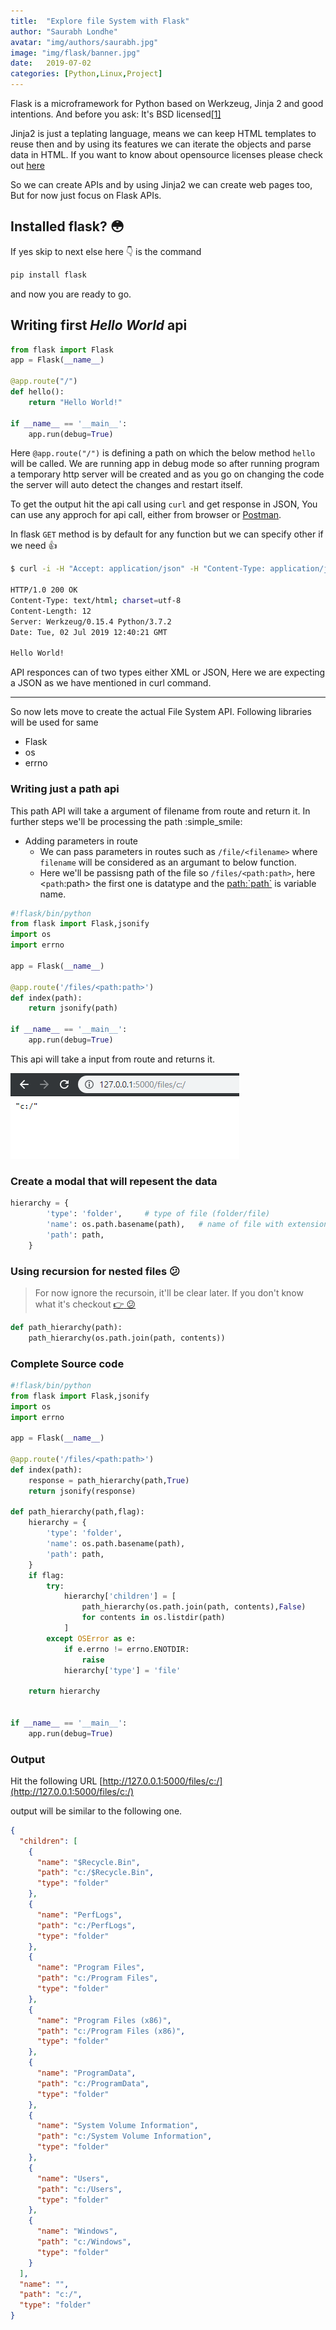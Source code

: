 ```yaml
---
title:  "Explore file System with Flask"
author: "Saurabh Londhe"
avatar: "img/authors/saurabh.jpg"
image: "img/flask/banner.jpg"
date:   2019-07-02
categories: [Python,Linux,Project]
---
```


Flask is a microframework for Python based on Werkzeug, Jinja 2 and good intentions. And before you ask: It's BSD licensed[[1]](http://flask.pocoo.org/)

Jinja2 is just a teplating language, means we can keep HTML templates to reuse then and by using its features we can iterate the objects and parse data in HTML.
If you want to know about opensource licenses please check out [here](https://opensource.org/licenses)

So we can create APIs and by using Jinja2 we can create web pages too, But for now just focus on Flask APIs.

## Installed flask? :flushed:

If yes skip to next else here :point_down: is the command
```sh
pip install flask
```
and now you are ready to go.

## Writing first *Hello World* api
```python
from flask import Flask
app = Flask(__name__)

@app.route("/")
def hello():
    return "Hello World!"

if __name__ == '__main__':
    app.run(debug=True)
```
Here  `@app.route("/")` is defining a path on which the below method `hello` will be called. We are running app in debug mode so after running program a temporary http server will be created and as you go on changing the code the server will auto detect the changes and restart itself.

 To get the output hit the api call using ```curl``` and get response in JSON,
You can use any approch for api call, either from browser or [Postman](https://www.getpostman.com/downloads/).

In flask `GET` method is by default for any function but we can specify other if we need :+1:

```sh
$ curl -i -H "Accept: application/json" -H "Content-Type: application/json" -X GET http://localhost:5000/

HTTP/1.0 200 OK
Content-Type: text/html; charset=utf-8
Content-Length: 12
Server: Werkzeug/0.15.4 Python/3.7.2
Date: Tue, 02 Jul 2019 12:40:21 GMT

Hello World!
```
API responces can of two types either XML or JSON, Here we are expecting a JSON as we have mentioned in curl command.

---

So now lets move to create the actual File System API.
Following libraries will be used for same

-   Flask
-   os
-   errno

### Writing just a path api
This path API will take a argument of filename from route and return it.
In further steps we'll be processing the path :simple_smile:
- Adding parameters in route
  - We can pass parameters in routes such as `/file/<filename>` where `filename` will be considered as an argumant to below function.
  - Here we'll be passisng path of the file so `/files/<path:path>`, here <`path`:path> the first one is datatype and the <path:`path`> is variable name.

```python
#!flask/bin/python
from flask import Flask,jsonify
import os
import errno

app = Flask(__name__)

@app.route('/files/<path:path>')
def index(path):
	return jsonify(path)

if __name__ == '__main__':
    app.run(debug=True)
```

This api will take a input from route and returns it.

![Basic Path API](img/flask/1.png)

### Create a modal that will repesent the data

```python
hierarchy = {
        'type': 'folder',     # type of file (folder/file)
        'name': os.path.basename(path),   # name of file with extension
        'path': path,
    }
```

### Using recursion for nested files :confused:
> For now ignore the recursoin, it'll be clear later. If you don't know what it's checkout [:point_right: :confused:](https://www.google.com/search?q=recursion)
```python
def path_hierarchy(path):
    path_hierarchy(os.path.join(path, contents))
```

### Complete Source code


```python
#!flask/bin/python
from flask import Flask,jsonify
import os
import errno

app = Flask(__name__)

@app.route('/files/<path:path>')
def index(path):
    response = path_hierarchy(path,True)
    return jsonify(response)

def path_hierarchy(path,flag):
    hierarchy = {
        'type': 'folder',
        'name': os.path.basename(path),
        'path': path,
    }
    if flag:
        try:
            hierarchy['children'] = [
                path_hierarchy(os.path.join(path, contents),False)
                for contents in os.listdir(path)
            ]
        except OSError as e:
            if e.errno != errno.ENOTDIR:
                raise
            hierarchy['type'] = 'file'

    return hierarchy


if __name__ == '__main__':
    app.run(debug=True)
```

### Output
Hit the following URL
[http://127.0.0.1:5000/files/c:/](http://127.0.0.1:5000/files/c:/)

output will be similar to the following one.

```json
{
  "children": [
    {
      "name": "$Recycle.Bin", 
      "path": "c:/$Recycle.Bin", 
      "type": "folder"
    },
    {
      "name": "PerfLogs", 
      "path": "c:/PerfLogs", 
      "type": "folder"
    }, 
    {
      "name": "Program Files", 
      "path": "c:/Program Files", 
      "type": "folder"
    }, 
    {
      "name": "Program Files (x86)", 
      "path": "c:/Program Files (x86)", 
      "type": "folder"
    }, 
    {
      "name": "ProgramData", 
      "path": "c:/ProgramData", 
      "type": "folder"
    },
    {
      "name": "System Volume Information", 
      "path": "c:/System Volume Information", 
      "type": "folder"
    }, 
    {
      "name": "Users", 
      "path": "c:/Users", 
      "type": "folder"
    }, 
    {
      "name": "Windows", 
      "path": "c:/Windows", 
      "type": "folder"
    }
  ], 
  "name": "", 
  "path": "c:/", 
  "type": "folder"
}
```